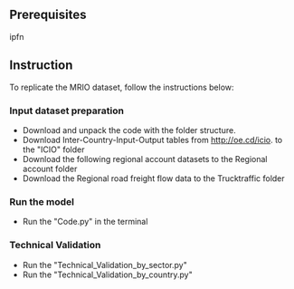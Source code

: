 ## Prerequisites
ipfn

## Instruction
To replicate the MRIO dataset, follow the instructions below:

### Input dataset preparation

          
- Download and unpack the code with the folder structure. 
- Download Inter-Country-Input-Output tables from http://oe.cd/icio. to the "ICIO" folder
- Download the following regional account datasets to the Regional account folder
- Download the Regional road freight flow data to the Trucktraffic folder

### Run the model
- Run the "Code.py" in the terminal 

### Technical Validation
- Run the "Technical_Validation_by_sector.py"
- Run the "Technical_Validation_by_country.py"
